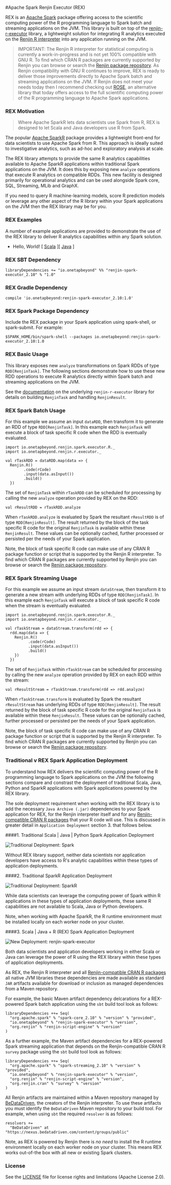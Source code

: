 #Apache Spark Renjin Executor (REX)

REX is an [Apache Spark](http://spark.apache.org/) package offering access
to the scientific computing power of the R programming language to 
Spark batch and streaming applications on the JVM. This library is built on top
of the [renjin-r-executor](https://github.com/onetapbeyond/renjin-r-executor)
library, a lightweight solution for integrating R analytics executed on
the [Renjin R interpreter](http://www.renjin.org) into any application
running on the JVM.

> IMPORTANT:
> The Renjin R interpreter for statistical computing is currently a
> work-in-progress and is not yet 100% compatible with GNU R. To find which
> CRAN R packages are currently supported by Renjin you can browse or search
> the [Renjin package repository](http://packages.renjin.org/). As Renjin
> compatibility with GNU R continues to improve, REX is ready to deliver
> those improvements directly to Apache Spark batch and streaming
> applications on the JVM. If Renjin does not meet your needs today then
> I recommend checking out
> [ROSE](https://github.com/onetapbeyond/opencpu-spark-executor), an 
> alternative library that today offers access to the full scientific
> computing power of the R programming language to Apache Spark applications.

### REX Motivation

> Where Apache SparkR lets data scientists use Spark from R, REX is
> designed to let Scala and Java developers use R from Spark. 

The popular [Apache SparkR](https://github.com/apache/spark/tree/master/R)
package provides a lightweight front-end for data scientists to use
Apache Spark from R. This approach is ideally suited to
investigative analytics, such as ad-hoc and exploratory analysis at scale.

The REX library attempts to provide the same R analytics capabilities
available to Apache SparkR applications within traditional Spark applications
on the JVM. It does this by exposing new `analyze` operations that execute R
analytics on compatible RDDs. This new facility is designed primarily for
operational analytics and can be used alongside Spark core, SQL, Streaming,
MLib and GraphX. 

If you need to query R machine-learning models, score R prediction models or
leverage any other aspect of the R library within your Spark applications on
the JVM then the REX library may be for you.

### REX Examples

A number of example applications are provided to demonstrate the use of the
REX library to deliver R analytics capabilities within any Spark solution.

- Hello, World! [ [Scala](examples/scala/hello-world) ][ [Java](examples/java/hello-world) ]


### REX SBT Dependency

```
libraryDependencies += "io.onetapbeyond" %% "renjin-spark-executor_2.10" % "1.0"
```

### REX Gradle Dependency

```
compile 'io.onetapbeyond:renjin-spark-executor_2.10:1.0'
```

### REX Spark Package Dependency

Include the REX package in your Spark application using spark-shell, or spark-submit.
For example:

```
$SPARK_HOME/bin/spark-shell --packages io.onetapbeyond:renjin-spark-executor_2.10:1.0
```

### REX Basic Usage

This library exposes new `analyze` transformations on Spark RDDs of type
`RDD[RenjinTask]`. The following sections demonstrate how to use these new
RDD operations to execute R analytics directly within Spark batch and
streaming applications on the JVM.

See the [documentation](https://github.com/onetapbeyond/renjin-r-executor)
on the underlying `renjin-r-executor` library for details on building
`RenjinTask` and handling `RenjinResult`.

### REX Spark Batch Usage

For this example we assume an input `dataRDD`, then transform it to generate
an RDD of type `RDD[RenjinTask]`. In this example each `RenjinTask` will
execute a block of task specific R code when the RDD is eventually evaluated.

```
import io.onetapbeyond.renjin.spark.executor.R._
import io.onetapbeyond.renjin.r.executor._

val rTaskRDD = dataRDD.map(data => {
  Renjin.R()
        .code(rCode)
        .input(data.asInput())
        .build()
  })
```

The set of `RenjinTask` within `rTaskRDD` can be scheduled for
processing by calling the new `analyze` operation provided by REX
on the RDD:

```
val rResultRDD = rTaskRDD.analyze
```

When `rTaskRDD.analyze` is evaluated by Spark the resultant `rResultRDD`
is of type `RDD[RenjinResult]`. The result returned by the block of the
task specific R code for the original `RenjinTask` is available
within these `RenjinResult`. These values can be optionally cached, further
processed or persisted per the needs of your Spark application.

Note, the block of task specific R code can make use of any CRAN R 
package function or script that is supported by the Renjin R interpreter.
To find which CRAN R packages are currently supported by Renjin you can
browse or search the [Renjin package repository](http://packages.renjin.org/).

### REX Spark Streaming Usage

For this example we assume an input stream `dataStream`, then transform
it to generate a new stream with underlying RDDs of type `RDD[RenjinTask]`.
In this example each `RenjinTask` will execute a block of task specific R
code when the stream is eventually evaluated.

```
import io.onetapbeyond.renjin.spark.executor.R._
import io.onetapbeyond.renjin.r.executor._

val rTaskStream = dataStream.transform(rdd => {
  rdd.map(data => {
    Renjin.R()
          .code(rCode)
          .input(data.asInput())
          .build()
    })	
  })
```

The set of `RenjinTask` within `rTaskStream` can be scheduled for processing
by calling the new `analyze` operation provided by REX on each RDD within
the stream: 

```
val rResultStream = rTaskStream.transform(rdd => rdd.analyze)
```

When `rTaskStream.transform` is evaluated by Spark the resultant
`rResultStream` has underlying RDDs of type `RDD[RenjinResult]`. The result
returned by the block of task specific R code for the original
`RenjinTask` is available within these `RenjinResult`.  These values can
be optionally cached, further processed or persisted per the needs of your
Spark application.

Note, the block of task specific R code can make use of any CRAN R 
package function or script that is supported by the Renjin R interpreter.
To find which CRAN R packages are currently supported by Renjin you can
browse or search the [Renjin package repository](http://packages.renjin.org/).

### Traditional v REX Spark Application Deployment

To understand how REX delivers the scientific computing power of
the R programming language to Spark applications on the JVM the following
sections compare and constrast the deployment of traditional Scala, Java,
Python and SparkR applications with Spark applications powered by the
REX library.

The sole deployment requirement when working with the REX library is to
add the necessary `Java Archive (.jar)` dependencies to your Spark application
for REX, for the Renjin interpreter itself and for any
[Renjin-compatible CRAN R packages](http://packages.renjin.org/) that
your R code will use. This is discussed in
greater detail in `Application Deployment` section 3. that follows below.

####1. Traditional Scala | Java | Python Spark Application Deployment

![Traditional Deployment: Spark](https://onetapbeyond.github.io/resource/img/rex/trad-spark-deploy.jpg)

Without REX library support, neither data scientists nor application
developers have access to R's analytic capabilities within these types
of application deployments.

####2. Traditional SparkR Application Deployment

![Traditional Deployment: SparkR](https://onetapbeyond.github.io/resource/img/rex/trad-sparkr-deploy.jpg)

While data scientists can leverage the computing power of Spark within R
applications in these types of application deployments, these same R
capabilities are not available to Scala, Java or Python developers.

Note, when working with Apache SparkR, the R runtime environment must be
installed locally on each worker node on your cluster.


####3. Scala | Java + R (REX) Spark Application Deployment

![New Deployment: renjin-spark-executor](https://onetapbeyond.github.io/resource/img/rex/new-rex-deploy.jpg)

Both data scientists and application developers working in either Scala or
Java can leverage the power of R using the REX library within these
types of application deployments.

As REX, the Renjin R interpreter and all 
[Renjin-compatible CRAN R packages](http://packages.renjin.org/) all
native JVM libraries these dependencies are made available as standard
`JAR` artifacts available for download or inclusion as managed
dependencies from a Maven repository.

For example, the basic Maven artifact dependency delcarations for a
REX-powered Spark batch application using the `sbt` build tool look
as follows:

```
libraryDependencies ++= Seq(
  "org.apache.spark" % "spark-core_2.10" % "version" % "provided",
  "io.onetapbeyond" % "renjin-spark-executor" % "version",
  "org.renjin" % "renjin-script-engine" % "version"
)
```

As a further example, the Maven artifact dependencies for a REX-powered
Spark streaming application that depends on the Renjin-compatible CRAN
R `survey` package using the `sbt` build tool look as follows:

```
libraryDependencies ++= Seq(
  "org.apache.spark" % "spark-streaming_2.10" % "version" % "provided",
  "io.onetapbeyond" % "renjin-spark-executor" % "version",
  "org.renjin" % "renjin-script-engine" % "version",
  "org.renjin.cran" % "survey" % "version"
)
```

All Renjin artifacts are maintained within a Maven repository
managed by [BeDataDriven](http://www.bedatadriven.com), the creators
of the Renjin interpreter. To use these artifacts you must identify
the `BeDataDriven` Maven repository to your build tool. For example,
when using `sbt` the required `resolver` is as follows:

```
resolvers += 
  "BeDataDriven" at "https://nexus.bedatadriven.com/content/groups/public"
```

Note, as REX is powered by Renjin there is *no need* to install the R
runtime environment locally on each worker node on your cluster. This
means REX works out-of-the box with all new or existing Spark clusters.

### License

See the [LICENSE](LICENSE) file for license rights and limitations (Apache License 2.0).
